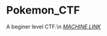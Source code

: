 # Pokemon_CTF
A beginer level CTF.\n
[_MACHINE LINK_](https://drive.google.com/file/d/1bZNuZXk_sBt9kNg0uuFez4Xti6Grf9tr/view?usp=sharing)
